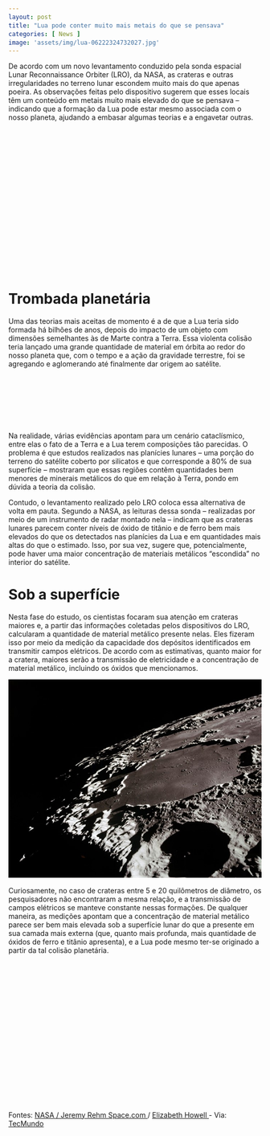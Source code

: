 ```yaml
---
layout: post
title: "Lua pode conter muito mais metais do que se pensava"
categories: [ News ]
image: 'assets/img/lua-06222324732027.jpg'
---
```


De acordo com um novo levantamento conduzido pela sonda espacial Lunar Reconnaissance Orbiter (LRO), da NASA, as crateras e outras irregularidades no terreno lunar escondem muito mais do que apenas poeira. As observações feitas pelo dispositivo sugerem que esses locais têm um conteúdo em metais muito mais elevado do que se pensava – indicando que a formação da Lua pode estar mesmo associada com o nosso planeta, ajudando a embasar algumas teorias e a engavetar outras.

<!-- QUADRADO -->
<script async src="//pagead2.googlesyndication.com/pagead/js/adsbygoogle.js"></script>
<ins class="adsbygoogle"
style="display:inline-block;width:336px;height:280px"
data-ad-client="ca-pub-2838251107855362"
data-ad-slot="5351066970"></ins>
<script>
(adsbygoogle = window.adsbygoogle || []).push({});
</script>

# Trombada planetária

Uma das teorias mais aceitas de momento é a de que a Lua teria sido formada há bilhões de anos, depois do impacto de um objeto com dimensões semelhantes às de Marte contra a Terra. Essa violenta colisão teria lançado uma grande quantidade de material em órbita ao redor do nosso planeta que, com o tempo e a ação da gravidade terrestre, foi se agregando e aglomerando até finalmente dar origem ao satélite.

<!-- MINI ANÚNCIO -->
<script async src="//pagead2.googlesyndication.com/pagead/js/adsbygoogle.js"></script>
<!-- Games Root -->
<ins class="adsbygoogle"
style="display:inline-block;width:730px;height:95px"
data-ad-client="ca-pub-2838251107855362"
data-ad-slot="5351066970"></ins>
<script>
(adsbygoogle = window.adsbygoogle || []).push({});
</script>

Na realidade, várias evidências apontam para um cenário cataclísmico, entre elas o fato de a Terra e a Lua terem composições tão parecidas. O problema é que estudos realizados nas planícies lunares – uma porção do terreno do satélite coberto por silicatos e que corresponde a 80% de sua superfície – mostraram que essas regiões contêm quantidades bem menores de minerais metálicos do que em relação à Terra, pondo em dúvida a teoria da colisão.

<!-- RETANGULO LARGO 2 -->
<script async src="//pagead2.googlesyndication.com/pagead/js/adsbygoogle.js"></script>
<ins class="adsbygoogle"
style="display:block; text-align:center;"
data-ad-layout="in-article"
data-ad-format="fluid"
data-ad-client="ca-pub-2838251107855362"
data-ad-slot="8549252987"></ins>
<script>
(adsbygoogle = window.adsbygoogle || []).push({});
</script>

Contudo, o levantamento realizado pelo LRO coloca essa alternativa de volta em pauta. Segundo a NASA, as leituras dessa sonda – realizadas por meio de um instrumento de radar montado nela – indicam que as crateras lunares parecem conter níveis de óxido de titânio e de ferro bem mais elevados do que os detectados nas planícies da Lua e em quantidades mais altas do que o estimado. Isso, por sua vez, sugere que, potencialmente, pode haver uma maior concentração de materiais metálicos “escondida” no interior do satélite.

# Sob a superfície

Nesta fase do estudo, os cientistas focaram sua atenção em crateras maiores e, a partir das informações coletadas pelos dispositivos do LRO, calcularam a quantidade de material metálico presente nelas. Eles fizeram isso por meio da medição da capacidade dos depósitos identificados em transmitir campos elétricos. De acordo com as estimativas, quanto maior for a cratera, maiores serão a transmissão de eletricidade e a concentração de material metálico, incluindo os óxidos que mencionamos.

![Lua](/assets/img/lua2-06222835667032.jpg)

<!-- RETANGULO LARGO -->
<script async src="https://pagead2.googlesyndication.com/pagead/js/adsbygoogle.js"></script>
<!-- Informat -->
<ins class="adsbygoogle"
style="display:block"
data-ad-client="ca-pub-2838251107855362"
data-ad-slot="2327980059"
data-ad-format="auto"
data-full-width-responsive="true"></ins>
<script>
(adsbygoogle = window.adsbygoogle || []).push({});
</script>

Curiosamente, no caso de crateras entre 5 e 20 quilômetros de diâmetro, os pesquisadores não encontraram a mesma relação, e a transmissão de campos elétricos se manteve constante nessas formações. De qualquer maneira, as medições apontam que a concentração de material metálico parece ser bem mais elevada sob a superfície lunar do que a presente em sua camada mais externa (que, quanto mais profunda, mais quantidade de óxidos de ferro e titânio apresenta), e a Lua pode mesmo ter-se originado a partir da tal colisão planetária.

<!-- QUADRADO -->
<script async src="//pagead2.googlesyndication.com/pagead/js/adsbygoogle.js"></script>
<ins class="adsbygoogle"
style="display:inline-block;width:336px;height:280px"
data-ad-client="ca-pub-2838251107855362"
data-ad-slot="5351066970"></ins>
<script>
(adsbygoogle = window.adsbygoogle || []).push({});
</script>

Fontes: [ NASA / Jeremy Rehm Space.com ](https://www.nasa.gov/feature/goddard/2020/moon-more-metallic-than-thought) / [ Elizabeth Howell ](https://www.space.com/moon-metal-mystery-clue-in-craters.html) - Via: [TecMundo](https://www.tecmundo.com.br/ciencia/154892-lua-conter-metais-pensava.htm)
